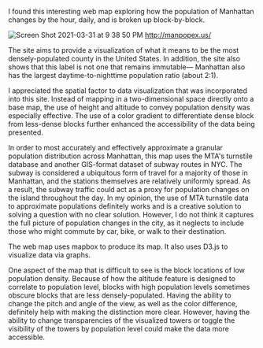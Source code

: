 I found this interesting web map exploring how the population of Manhattan changes by the hour, daily, and is broken up block-by-block.

![Screen Shot 2021-03-31 at 9 38 50 PM](https://user-images.githubusercontent.com/62718306/113231632-ac9b1c80-9269-11eb-9c5a-d3c0cb47075e.png)
http://manpopex.us/

The site aims to provide a visualization of what it means to be the most densely-populated county in the United States. In addition, the site also shows that this label is not one that remains immutable–– Manhattan also has the largest daytime-to-nighttime population ratio (about 2:1). 

I appreciated the spatial factor to data visualization that was incorporated into this site. Instead of mapping in a two-dimensional space directly onto a base map, the use of height and altitude to convey population density was especially effective. The use of a color gradient to differentiate dense block from less-dense blocks further enhanced the accessibility of the data being presented.

In order to most accurately and effectively approximate a granular population distribution across Manhattan, this map uses the MTA's turnstile database and another GIS-format dataset of subway routes in NYC. The subway is considered a ubiquitous form of travel for a majority of those in Manhattan, and the stations themselves are relatively uniformly spread. As a result, the subway traffic could act as a proxy for population changes on the island throughout the day. In my opinion, the use of MTA turnstile data to approximate populations definitely works and is a creative solution to solving a question with no clear solution. However, I do not think it captures the full picture of population changes in the city, as it neglects to include those who might commute by car, bike, or walk to their destination.

The web map uses mapbox to produce its map. It also uses D3.js to visualize data via graphs.

One aspect of the map that is difficult to see is the block locations of low population density. Because of how the altitude feature is designed to correlate to population level, blocks with high population levels sometimes obscure blocks that are less densely-populated. Having the ability to change the pitch and angle of the view, as well as the color difference, definitely help with making the distinction more clear. However, having the ability to change transparencies of the visualized towers or toggle the visibility of the towers by population level could make the data more accessible.
